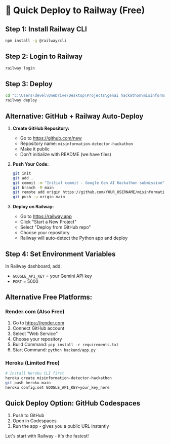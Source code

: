 # 🚀 Quick Deploy to Railway (Free)

## Step 1: Install Railway CLI
```bash
npm install -g @railway/cli
```

## Step 2: Login to Railway
```bash
railway login
```

## Step 3: Deploy
```bash
cd "c:\Users\devel\OneDrive\Desktop\Projects\genai hackathon\misinformation-detector"
railway deploy
```

## Alternative: GitHub + Railway Auto-Deploy

1. **Create GitHub Repository:**
   - Go to https://github.com/new
   - Repository name: `misinformation-detector-hackathon`
   - Make it public
   - Don't initialize with README (we have files)

2. **Push Your Code:**
   ```bash
   git init
   git add .
   git commit -m "Initial commit - Google Gen AI Hackathon submission"
   git branch -M main
   git remote add origin https://github.com/YOUR_USERNAME/misinformation-detector-hackathon.git
   git push -u origin main
   ```

3. **Deploy on Railway:**
   - Go to https://railway.app
   - Click "Start a New Project"
   - Select "Deploy from GitHub repo"
   - Choose your repository
   - Railway will auto-detect the Python app and deploy

## Step 4: Set Environment Variables
In Railway dashboard, add:
- `GOOGLE_API_KEY` = your Gemini API key
- `PORT` = 5000

## Alternative Free Platforms:

### Render.com (Also Free)
1. Go to https://render.com
2. Connect GitHub account
3. Select "Web Service"
4. Choose your repository
5. Build Command: `pip install -r requirements.txt`
6. Start Command: `python backend/app.py`

### Heroku (Limited Free)
```bash
# Install Heroku CLI first
heroku create misinformation-detector-hackathon
git push heroku main
heroku config:set GOOGLE_API_KEY=your_key_here
```

## Quick Deploy Option: GitHub Codespaces
1. Push to GitHub
2. Open in Codespaces
3. Run the app - gives you a public URL instantly

Let's start with Railway - it's the fastest!
